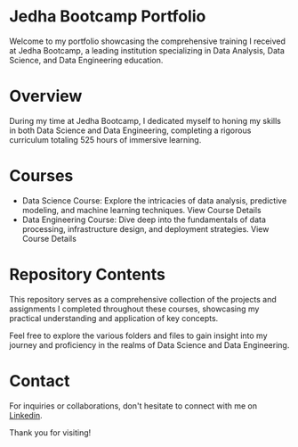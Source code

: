 # Jedha Bootcamp Portfolio
Welcome to my portfolio showcasing the comprehensive training I received at Jedha Bootcamp, a leading institution specializing in Data Analysis, Data Science, and Data Engineering education.

# Overview
During my time at Jedha Bootcamp, I dedicated myself to honing my skills in both Data Science and Data Engineering, completing a rigorous curriculum totaling 525 hours of immersive learning.

# Courses
- Data Science Course: Explore the intricacies of data analysis, predictive modeling, and machine learning techniques. View Course Details
- Data Engineering Course: Dive deep into the fundamentals of data processing, infrastructure design, and deployment strategies. View Course Details
  
# Repository Contents
This repository serves as a comprehensive collection of the projects and assignments I completed throughout these courses, showcasing my practical understanding and application of key concepts.

Feel free to explore the various folders and files to gain insight into my journey and proficiency in the realms of Data Science and Data Engineering.

# Contact
For inquiries or collaborations, don't hesitate to connect with me on [Linkedin]([https://www.example.com](https://www.linkedin.com/in/berenger-queune/)).

Thank you for visiting!
